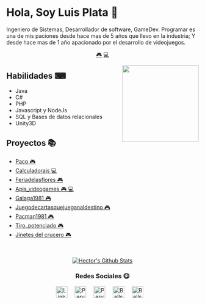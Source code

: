 # Hola, Soy Luis Plata 👋


Ingeniero de Sistemas, Desarrollador de software, GameDev. Programar es una de mis paciones desde hace mas de 5 años que llevo en la industria; Y desde hace mas de 1 año apacionado por el desarrollo de videojuegos.


<p align="center">
<a href="https://github.com/LuisPlata/LuisPlata/blob/master/videogame.md">🎮</a>
<a href="https://github.com/LuisPlata/LuisPlata/blob/master/backend.md">💻</a>
</p>


<a href="https://twitter.com/PeryLoth">
<img align="right" height="auto" width="200" src="https://luisplata.github.io/images/luisplata.jpg"/>
</a>


## Habilidades ⌨
- Java
- C#
- PHP
- Javascript y NodeJs
- SQL y Bases de datos relacionales
- Unity3D


## Proyectos 📚
- [Paco  🎮](https://github.com/luisplata/PACO) 
- [Calculadorajs  💻](https://github.com/luisplata/CalculadoraJs) 
- [Feriadelasflores  🎮](https://github.com/luisplata/FeriaDeLasFlores) 
- [Apis_videogames  🎮 💻](https://github.com/luisplata/apis_videogames) 
- [Galaga1981  🎮](https://github.com/luisplata/galaga1981) 
- [Juegodecartasquejueganaldestino  🎮](https://github.com/luisplata/JuegoDeCartasQueJueganAlDestino) 
- [Pacman1981  🎮](https://github.com/luisplata/pacman1981) 
- [Tiro_potenciado  🎮](https://github.com/luisplata/tiro_potenciado) 
- [Jinetes del crucero  🎮](https://github.com/luisplata/jinetes-del-crucero) 



<br>

<p align="center">
<a href="#user-30538313-pinned-items-reorder-form">
<img align="center" src="https://github-readme-stats.vercel.app/api?username=Luisplata&bg_color=30,e96443,904e95&title_color=fff&text_color=fff" alt="Hector's Github Stats"/>
</a>
</p>

<div align="center">
<h3 align="center">Redes Sociales 😋</h3>
</div>
<p align="center">
<a href="https://www.linkedin.com/in/luis-plata-75838469/" target="blank">
<img align="center" width="30px" alt="LinkedIn" src="https://www.vectorlogo.zone/logos/linkedin/linkedin-icon.svg"/></a> &nbsp; &nbsp;
<a href="https://twitter.com/PeryLoth" target="blank">
<img align="center" width="30px" alt="PeryLoth's Twitter" src="https://www.vectorlogo.zone/logos/twitter/twitter-official.svg"/></a> &nbsp; &nbsp;
<a href="https://www.twitch.tv/PeryLoth" target="blank">
<img align="center" width="30px" alt="PeryLoth's Twitch" src="https://www.vectorlogo.zone/logos/twitch/twitch-icon.svg"/></a> &nbsp; &nbsp;
<a href="https://www.youtube.com/channel/UClApRZQ7zK2gHTuGRBDF2bA" target="blank">
<img align="center" width="30px" alt="Bellseboss's Youtube" src="https://www.vectorlogo.zone/logos/youtube/youtube-icon.svg"/></a> &nbsp; &nbsp;
<a href="https://www.patreon.com/bellseboss" target="blank">
<img align="center" width="30px" alt="Bellseboss's Patreon" src="https://www.vectorlogo.zone/logos/patreon/patreon-tile.svg"/></a> &nbsp; &nbsp;

</p>


